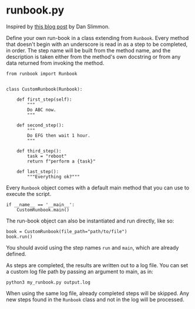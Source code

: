 # runbook.py

Inspired by [this blog post](https://blog.danslimmon.com/2019/07/15/do-nothing-scripting-the-key-to-gradual-automation) by Dan Slimmon.

Define your own run-book in a class extending from `Runbook`. Every method that
doesn't begin with an underscore is read in as a step to be completed, in order.
The step name will be built from the method name, and the description is taken
either from the method's own docstring or from any data returned from invoking
the method.

```
from runbook import Runbook


class CustomRunbook(Runbook):
   
    def first_step(self):
        """
        Do ABC now.
        """
    
    def second_step():
        """
        Do EFG then wait 1 hour.
        """

    def third_step():
        task = "reboot"
        return f"perform a {task}"
    
    def last_step():
        """Everything ok?"""
```

Every `Runbook` object comes with a default main method that you can use to execute the script.

```
if __name__ == '__main__':
    CustomRunbook.main()
```

The run-book object can also be instantiated and run directly, like so:
```
book = CustomRunbook(file_path="path/to/file")
book.run()
```

You should avoid using the step names `run` and `main`, which are already defined.

As steps are completed, the results are written out to a log file. You can set a custom log file path by passing an argument to main, as in:

```
python3 my_runbook.py output.log
```

When using the same log file, already completed steps will be skipped. Any new steps found in the `Runbook` class and not in the log will be processed.